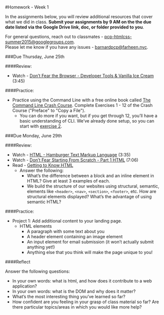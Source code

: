 #Homework - Week 1

In the assignments below, you will review additional resources that cover what we did in class.  **Submit your assignments by 9 AM on the the due date listed via the Google Drive link, doc, or folder provided to you**.  

For general questions, reach out to classmates - pcp-htmlcss-summer2015@googlegroups.com.  
Please let me know if you have any issues - barnardpcp@farheen.nyc.

###Due Thursday, June 25th

####Review:

- Watch - [Don’t Fear the Browser - Developer Tools & Vanilla Ice Cream](http://www.dontfeartheinternet.com/the-basics/dont-fear-the-browser) (3:45)

####Practice:

- Practice using the Command Line with a free online book called [The Command Line Crash Course](http://cli.learncodethehardway.org/book/). Complete Exercises 1 - 12 of the Crash Course ("Preface" to "Copy a File"). 
	- You can do more if you want, but if you get through 12, you’ll have a basic understanding of CLI. We’ve already done setup, so you can start with [exercise 2](http://cli.learncodethehardway.org/book/ex2.html). 


###Due Monday, June 29th

####Review:

- Watch -  [HTML - Hamburger Text Markup Language](http://www.dontfeartheinternet.com/html/html) (3:35)
- Watch - [Don’t Fear Starting From Scratch - Part 1 HTML](http://www.dontfeartheinternet.com/html/don%E2%80%99t-fear-starting-from-scratch) (7:06)
- Read - [Getting to Know HTML](http://learn.shayhowe.com/html-css/getting-to-know-html/)
	- Answer the following:
		- What’s the difference between a block and an inline element in HTML? Give at least 3 examples of each. 
		- We build the structure of our websites using structural, semantic, elements like `<header>`, `<nav>`, `<section>`, `<footer>`, etc. How are structural elements displayed? What’s the advantage of using semantic HTML?

####Practice:

- Project 1: Add additional content to your landing page.
	- HTML elements
		- A paragraph with some text about you 
		- A header element containing an image element
		- An input element for email submission (it won’t actually submit anything yet!)
		- Anything else that you think will make the page unique to you!

####Reflect

Answer the following questions: 

- In your own words: what is html, and how does it contribute to a web application?
- In your own words: what is the DOM and why does it matter?
- What’s the most interesting thing you’ve learned so far?
- How confident are you feeling in your grasp of class material so far? Are there particular topics/areas in which you would like more help?


